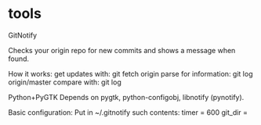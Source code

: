 tools
=========

GitNotify

Checks your origin repo for new commits and shows a message when found.

How it works:
get updates with: git fetch origin
parse for information: git log origin/master
compare with: git log

Python+PyGTK
Depends on pygtk, python-configobj, libnotify (pynotify).

Basic configuration:
Put in ~/.gitnotify such contents:
timer = 600
git_dir = <full path to git dir>


